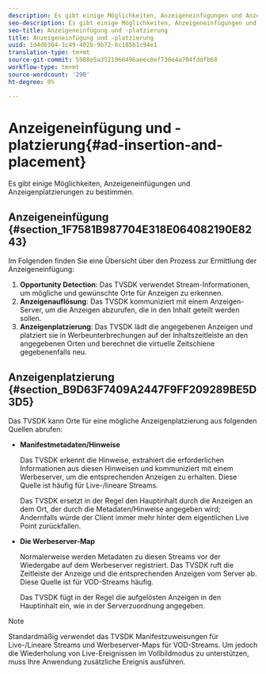 ```yaml
---
description: Es gibt einige Möglichkeiten, Anzeigeneinfügungen und Anzeigenplatzierungen zu bestimmen.
seo-description: Es gibt einige Möglichkeiten, Anzeigeneinfügungen und Anzeigenplatzierungen zu bestimmen.
seo-title: Anzeigeneinfügung und -platzierung
title: Anzeigeneinfügung und -platzierung
uuid: 1d4d6364-1c49-402b-9b72-8c185b1c94e1
translation-type: tm+mt
source-git-commit: 5908e5a3521966496aeec0ef730e4a704fddfb68
workflow-type: tm+mt
source-wordcount: '290'
ht-degree: 0%

---
```



# Anzeigeneinfügung und -platzierung{#ad-insertion-and-placement}

Es gibt einige Möglichkeiten, Anzeigeneinfügungen und Anzeigenplatzierungen zu bestimmen.

## Anzeigeneinfügung {#section_1F7581B987704E318E064082190E8243}

Im Folgenden finden Sie eine Übersicht über den Prozess zur Ermittlung der Anzeigeneinfügung:

1. **Opportunity Detection**: Das TVSDK verwendet Stream-Informationen, um mögliche und gewünschte Orte für Anzeigen zu erkennen.
1. **Anzeigenauflösung**: Das TVSDK kommuniziert mit einem Anzeigen-Server, um die Anzeigen abzurufen, die in den Inhalt geteilt werden sollen.
1. **Anzeigenplatzierung**: Das TVSDK lädt die angegebenen Anzeigen und platziert sie in Werbeunterbrechungen auf der Inhaltszeitleiste an den angegebenen Orten und berechnet die virtuelle Zeitschiene gegebenenfalls neu.

## Anzeigenplatzierung {#section_B9D63F7409A2447F9FF209289BE5D3D5}

Das TVSDK kann Orte für eine mögliche Anzeigenplatzierung aus folgenden Quellen abrufen:

* **Manifestmetadaten/Hinweise**

   Das TVSDK erkennt die Hinweise, extrahiert die erforderlichen Informationen aus diesen Hinweisen und kommuniziert mit einem Werbeserver, um die entsprechenden Anzeigen zu erhalten. Diese Quelle ist häufig für Live-/lineare Streams.

   Das TVSDK ersetzt in der Regel den Hauptinhalt durch die Anzeigen an dem Ort, der durch die Metadaten/Hinweise angegeben wird; Andernfalls würde der Client immer mehr hinter dem eigentlichen Live Point zurückfallen.

* **Die Werbeserver-Map**

   Normalerweise werden Metadaten zu diesen Streams vor der Wiedergabe auf dem Werbeserver registriert. Das TVSDK ruft die Zeitleiste der Anzeige und die entsprechenden Anzeigen vom Server ab. Diese Quelle ist für VOD-Streams häufig.

   Das TVSDK fügt in der Regel die aufgelösten Anzeigen in den Hauptinhalt ein, wie in der Serverzuordnung angegeben.

>[!NOTE]
>
>Standardmäßig verwendet das TVSDK Manifestzuweisungen für Live-/Lineare Streams und Werbeserver-Maps für VOD-Streams. Um jedoch die Wiederholung von Live-Ereignissen im Vollbildmodus zu unterstützen, muss Ihre Anwendung zusätzliche Ereignis ausführen.

